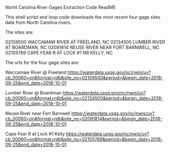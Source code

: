 Norht Carolina River Gages Extraction Code ReadME

This shell script and loop code downloads the most recent four gage sites data from North Carolina rivers. 

The sites are:

02109500	 WACCAMAW RIVER AT FREELAND, NC
02134500	 LUMBER RIVER AT BOARDMAN, NC
02091814	 NEUSE RIVER NEAR FORT BARNWELL, NC 		 
02105769	 CAPE FEAR R AT LOCK #1 NR KELLY, NC

The urls for the four gage sites are:

Waccamaw River @ Freeland https://waterdata.usgs.gov/nc/nwis/uv?cb_00060=on&format=rdb&site_no=02109500&period=&begin_date=2018-09-25&end_date=2018-10-01

Lumber River @ Boardman https://waterdata.usgs.gov/nc/nwis/uv?cb_00060=on&format=rdb&site_no=02134500&period=&begin_date=2018-09-25&end_date=2018-10-01

Neuse River near Fort Barnwell https://waterdata.usgs.gov/nc/nwis/uv?cb_00060=on&format=rdb&site_no=02091814&period=&begin_date=2018-09-25&end_date=2018-10-01

Cape Fear R at Lock #1 Kelly https://waterdata.usgs.gov/nc/nwis/uv?cb_00060=on&format=rdb&site_no=02105769&period=&begin_date=2018-09-25&end_date=2018-10-01 

